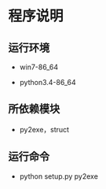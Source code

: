 # 程序说明

## 运行环境

 - win7-86_64

 - python3.4-86_64

## 所依赖模块

 - py2exe，struct


## 运行命令

 - python setup.py py2exe